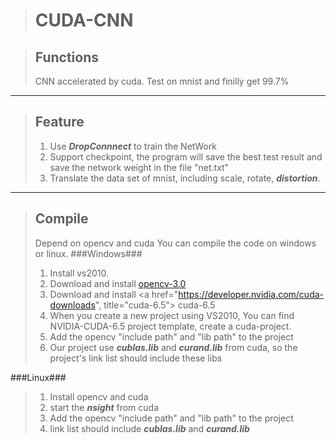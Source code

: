 >CUDA-CNN
>========



>Functions
>--------
>CNN accelerated by cuda. Test on mnist and finilly get 99.7%
***


>Feature
>--------
>1. Use ***DropConnnect*** to train the NetWork
>2. Support checkpoint, the program will save the best test result and save the network weight in the file "net.txt"
>3. Translate the data set of mnist, including scale, rotate, ***distortion***.
>

***

>Compile
>-------
>Depend on opencv and cuda
>You can compile the code on windows or linux.
###Windows###
>1. Install vs2010.
>2. Download and install <a href="http://sourceforge.net/projects/opencvlibrary/files/opencv-win/3.0.0-beta/" title="opencv-3.0"> opencv-3.0</a> 
>3. Download and install <a href="https://developer.nvidia.com/cuda-downloads", title="cuda-6.5"> cuda-6.5</a>
>4. When you create a new project using VS2010, You can find NVIDIA-CUDA-6.5 project template, create a cuda-project.
>5. Add the opencv "include path" and "lib path" to the project
>6. Our project use ***cublas.lib*** and ***curand.lib*** from cuda, so the project's link list should include these libs

###Linux###
>1. Install opencv and cuda
>2. start the ***nsight*** from cuda
>3. Add the opencv "include path" and "lib path" to the project
>4. link list should include ***cublas.lib*** and ***curand.lib***


